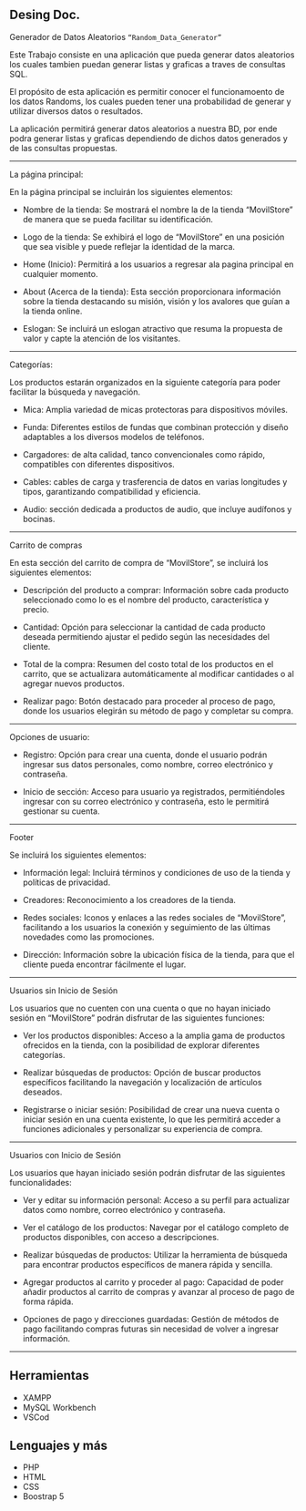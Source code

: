 ## Desing Doc.

Generador de Datos Aleatorios `“Random_Data_Generator”`

Este Trabajo consiste en una aplicación que pueda generar datos aleatorios los cuales tambien puedan generar listas y graficas a traves de consultas SQL. 

El propósito de esta aplicación es permitir conocer el funcionamoento de los datos Randoms, los cuales pueden tener una probabilidad de generar y utilizar diversos datos o resultados.

La aplicación permitirá generar datos aleatorios a nuestra BD, por ende podra generar listas y graficas dependiendo de dichos datos generados y de las consultas propuestas.


 --------------------------------------------------------------------------------------------------------------------------------------------------------------------------------------------------------------------------------------------------------------

La página principal: 

En la página principal se incluirán los siguientes elementos: 

* Nombre de la tienda: Se mostrará el nombre la de la tienda “MovilStore” de manera que se pueda facilitar su identificación. 

* Logo de la tienda: Se exhibirá el logo de “MovilStore” en una posición que sea visible y puede reflejar la identidad de la marca. 

* Home (Inicio): Permitirá a los usuarios a regresar ala pagina principal en cualquier momento. 

* About (Acerca de la tienda): Esta sección proporcionara información sobre la tienda destacando su misión, visión y los avalores que guían a la tienda online. 

* Eslogan: Se incluirá un eslogan atractivo que resuma la propuesta de valor y capte la atención de los visitantes.  

 

 
-------------------------------------------------------------------------------------------------------------------------------------------------------------------------------------------------------------------------------------------------------------------
 

Categorías: 

Los productos estarán organizados en la siguiente categoría para poder facilitar la búsqueda y navegación. 

* Mica: Amplia variedad de micas protectoras para dispositivos móviles. 

* Funda: Diferentes estilos de fundas que combinan protección y diseño adaptables a los diversos modelos de teléfonos. 

* Cargadores: de alta calidad, tanco convencionales como rápido, compatibles con diferentes dispositivos. 

* Cables: cables de carga y trasferencia de datos en varias longitudes y tipos, garantizando compatibilidad y eficiencia. 

* Audio: sección dedicada a productos de audio, que incluye audífonos y bocinas. 

 -------------------------------------------------------------------------------------------------------------------------------------------------------------------------------------------------------------------------------------------------------------------

Carrito de compras 

En esta sección del carrito de compra de “MovilStore”, se incluirá los siguientes elementos: 

* Descripción del producto a comprar: Información sobre cada producto seleccionado como lo es el nombre del producto, característica y precio. 

* Cantidad: Opción para seleccionar la cantidad de cada producto deseada permitiendo ajustar el pedido según las necesidades del cliente. 

* Total de la compra: Resumen del costo total de los productos en el carrito, que se actualizara automáticamente al modificar cantidades o al agregar nuevos productos. 

* Realizar pago: Botón destacado para proceder al proceso de pago, donde los usuarios elegirán su método de pago y completar su compra. 

 -------------------------------------------------------------------------------------------------------------------------------------------------------------------------------------------------------------------------------------------------------------------

Opciones de usuario: 

* Registro: Opción para crear una cuenta, donde el usuario podrán ingresar sus datos personales, como nombre, correo electrónico y contraseña. 

* Inicio de sección: Acceso para usuario ya registrados, permitiéndoles ingresar con su correo electrónico y contraseña, esto le permitirá gestionar su cuenta. 

 
-------------------------------------------------------------------------------------------------------------------------------------------------------------------------------------------------------------------------------------------------------------------
Footer  

Se incluirá los siguientes elementos: 

* Información legal: Incluirá términos y condiciones de uso de la tienda y políticas de privacidad. 

* Creadores: Reconocimiento a los creadores de la tienda. 

* Redes sociales: Iconos y enlaces a las redes sociales de “MovilStore”, facilitando a los usuarios la conexión y seguimiento de las últimas novedades como las promociones. 

* Dirección: Información sobre la ubicación física de la tienda, para que el cliente pueda encontrar fácilmente el lugar.  

 -------------------------------------------------------------------------------------------------------------------------------------------------------------------------------------------------------------------------------------------------------------------

Usuarios sin Inicio de Sesión 

Los usuarios que no cuenten con una cuenta o que no hayan iniciado sesión en “MovilStore” podrán disfrutar de las siguientes funciones: 

* Ver los productos disponibles: Acceso a la amplia gama de productos ofrecidos en la tienda, con la posibilidad de explorar diferentes categorías. 

* Realizar búsquedas de productos: Opción de buscar productos específicos facilitando la navegación y localización de artículos deseados. 

* Registrarse o iniciar sesión: Posibilidad de crear una nueva cuenta o iniciar sesión en una cuenta existente, lo que les permitirá acceder a funciones adicionales y personalizar su experiencia de compra. 

 
-------------------------------------------------------------------------------------------------------------------------------------------------------------------------------------------------------------------------------------------------------------------
Usuarios con Inicio de Sesión 

Los usuarios que hayan iniciado sesión podrán disfrutar de las siguientes funcionalidades: 

* Ver y editar su información personal: Acceso a su perfil para actualizar datos como nombre, correo electrónico y contraseña. 

* Ver el catálogo de los productos: Navegar por el catálogo completo de productos disponibles, con acceso a descripciones. 

* Realizar búsquedas de productos: Utilizar la herramienta de búsqueda para encontrar productos específicos de manera rápida y sencilla. 

* Agregar productos al carrito y proceder al pago: Capacidad de poder añadir productos al carrito de compras y avanzar al proceso de pago de forma rápida. 

* Opciones de pago y direcciones guardadas: Gestión de métodos de pago facilitando compras futuras sin necesidad de volver a ingresar información. 

-------------------------------------------------------------------------------------------------------------------------------------------------------------------------------------------------------------------------------------------------------------------

## Herramientas
* XAMPP
* MySQL Workbench
* VSCod

## Lenguajes y más
* PHP
* HTML
* CSS
* Boostrap 5